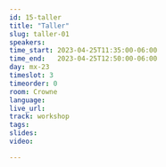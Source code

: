 ```yaml
---
id: 15-taller
title: "Taller"
slug: taller-01
speakers:
time_start: 2023-04-25T11:35:00-06:00
time_end:   2023-04-25T12:50:00-06:00
day: mx-23
timeslot: 3
timeorder: 0
room: Crowne
language: 
live_url: 
track: workshop
tags:
slides: 
video: 

---
```



